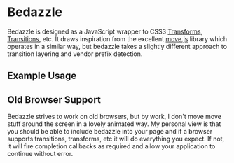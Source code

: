 # Bedazzle

Bedazzle is designed as a JavaScript wrapper to CSS3 [Transforms](http://www.w3.org/TR/css3-2d-transforms/), [Transitions](http://www.w3.org/TR/css3-transitions/), etc.  It draws inspiration from the excellent [move.js](https://github.com/visionmedia/move.js) library which operates in a similar way, but bedazzle takes a slightly different approach to 
transition layering and vendor prefix detection.

## Example Usage



## Old Browser Support

Bedazzle strives to work on old browsers, but by work, I don't move move stuff around the screen in a lovely animated way.  My personal view is that you should be able to include bedazzle into your page and if a browser supports transitions, transforms, etc it will do everything you expect.  If not, it will fire completion callbacks as required and allow your application to continue without error.